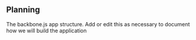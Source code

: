 ## Planning
The backbone.js app structure. Add or edit this as necessary to document how we will build the application